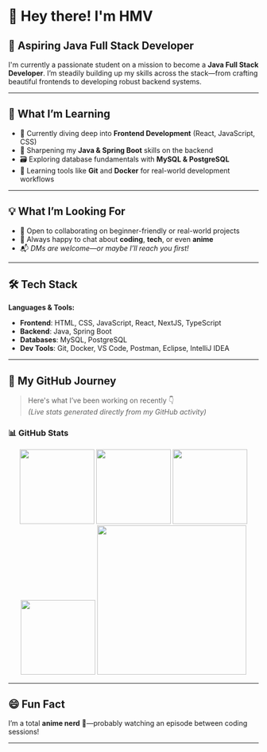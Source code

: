 # 👋 Hey there! I'm HMV

## 🎯 Aspiring Java Full Stack Developer

I'm currently a passionate student on a mission to become a **Java Full Stack Developer**. I’m steadily building up my skills across the stack—from crafting beautiful frontends to developing robust backend systems.

---

## 🧠 What I’m Learning

- 🌱 Currently diving deep into **Frontend Development** (React, JavaScript, CSS)
- 🔧 Sharpening my **Java & Spring Boot** skills on the backend
- 🗃️ Exploring database fundamentals with **MySQL & PostgreSQL**
- 🐳 Learning tools like **Git** and **Docker** for real-world development workflows

---

## 💡 What I’m Looking For

- 🤝 Open to collaborating on beginner-friendly or real-world projects
- 💬 Always happy to chat about **coding**, **tech**, or even **anime**
- 📬 _DMs are welcome—or maybe I’ll reach you first!_

---

## 🛠️ Tech Stack

**Languages & Tools:**

- **Frontend**: HTML, CSS, JavaScript, React, NextJS, TypeScript
- **Backend**: Java, Spring Boot
- **Databases**: MySQL, PostgreSQL
- **Dev Tools**: Git, Docker, VS Code, Postman, Eclipse, IntelliJ IDEA 

---

## 👣 My GitHub Journey

> Here's what I’ve been working on recently 👇  
> _(Live stats generated directly from my GitHub activity)_

### 📊 GitHub Stats

<p align="center">
  <img src="https://github-readme-stats.vercel.app/api?username=HARSHITH-MV&show_icons=true&include_all_commits=true&count_private=true&theme=dracula&hide_border=false" height="150" />
  <img src="https://github-readme-stats.vercel.app/api/top-langs?username=HARSHITH-MV&layout=compact&langs_count=6&theme=dracula&hide_border=false" height="150" />
  <img src="https://streak-stats.demolab.com?user=HARSHITH-MV&mode=daily&theme=dracula&hide_border=false" height="150" />
  <img src="https://github-profile-trophy.vercel.app?username=HARSHITH-MV&theme=dracula&column=3&row=1" height="150" />
  <img src="https://github-readme-activity-graph.vercel.app/graph?username=HARSHITH-MV&radius=10&theme=react&area=true" height="300" />
</p>

---

## 😄 Fun Fact

I’m a total **anime nerd** 🎌—probably watching an episode between coding sessions!

---

<!-- Replace YourGitHubUsername with your actual GitHub username -->
